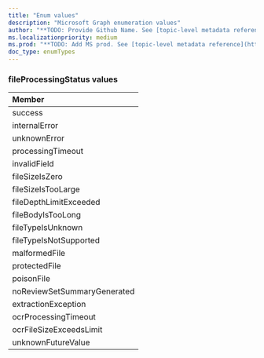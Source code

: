 ```yaml
---
title: "Enum values"
description: "Microsoft Graph enumeration values"
author: "**TODO: Provide Github Name. See [topic-level metadata reference](https://msgo.azurewebsites.net/add/document/guidelines/metadata.html#topic-level-metadata)**"
ms.localizationpriority: medium
ms.prod: "**TODO: Add MS prod. See [topic-level metadata reference](https://msgo.azurewebsites.net/add/document/guidelines/metadata.html#topic-level-metadata)**"
doc_type: enumTypes
---
```


### fileProcessingStatus values 



|Member|
|:---|
|success|
|internalError|
|unknownError|
|processingTimeout|
|invalidField|
|fileSizeIsZero|
|fileSizeIsTooLarge|
|fileDepthLimitExceeded|
|fileBodyIsTooLong|
|fileTypeIsUnknown|
|fileTypeIsNotSupported|
|malformedFile|
|protectedFile|
|poisonFile|
|noReviewSetSummaryGenerated|
|extractionException|
|ocrProcessingTimeout|
|ocrFileSizeExceedsLimit|
|unknownFutureValue|

